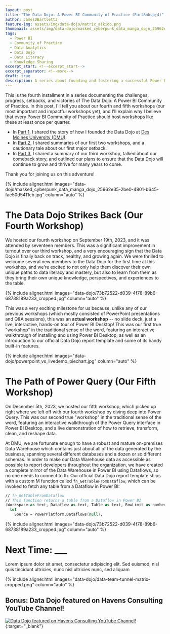 ```yaml
---
layout: post
title: "The Data Dojo: A Power BI Community of Practice (Part&nbsp;4)"
author: JamesDBartlett3
feature-img: assets/img/data-dojo/matrix_aikido.png
thumbnail: assets/img/data-dojo/masked_cyberpunk_data_manga_dojo_25962e35-2be0-4801-b645-fae50d5411cb_cropped.jpg
tags:
  - Power BI
  - Community of Practice
  - Data Analytics
  - Data Dojo
  - Data Literacy
  - Knowledge Sharing
excerpt_start: <!--excerpt_start-->
excerpt_separator: <!--more-->
draft: true
description: A series about founding and fostering a successful Power BI Community of Practice
---
```


<!-- intro -->
<!--excerpt_start-->
This is the fourth installment in a series documenting the challenges, progress, setbacks, and victories of The Data Dojo: A Power BI Community of Practice. In this post, I'll tell you about our fourth and fifth workshops (our most important and impactful workshops yet), and I'll explain why I believe that every Power BI Community of Practice should host workshops like these at least once per quarter.
<!--more-->
- In [Part 1](../../../2023/04/02/DataDojo-PowerBI-CommunityOfPractice-01.html), I shared the story of how I founded the Data Dojo at [Des Moines University (DMU)](https://dmu.edu). 
- In [Part 2](../../../2023/05/28/DataDojo-PowerBI-CommunityOfPractice-02.html), I shared summaries of our first two workshops, and a cautionary tale about our first major setback. 
- In [Part 3](../../../2023/10/07/DataDojo-PowerBI-CommunityOfPractice-03.html), I shared a summary of our third workshop, talked about our comeback story, and outlined our plans to ensure that the Data Dojo will continue to grow and thrive for many years to come. 

Thank you for joining us on this adventure!

{% include aligner.html images="data-dojo/masked_cyberpunk_data_manga_dojo_25962e35-2be0-4801-b645-fae50d5411cb.jpg" column="auto" %}

# The Data Dojo Strikes Back (Our Fourth Workshop)

We hosted our fourth workshop on September 19th, 2023, and it was attended by seventeen members. This was a significant improvement in turnout over our third workshop, and a very encouraging sign that the Data Dojo is finally back on track, healthy, and growing again. We were thrilled to welcome several new members to the Data Dojo for the first time at this workshop, and we're excited to not only help them discover their own unique paths to data literacy and mastery, but also to learn from them as they bring their own unique knowledge, perspectives, and experiences to the table.

{% include aligner.html images="data-dojo/73b72522-d039-4f78-89b6-68738189a233_cropped.jpg" column="auto" %}

This was a very exciting milestone for us because, unlike any of our previous workshops (which mostly consisted of PowerPoint presentations and Q&A sessions), this was an **actual workshop** -- no slide deck, just a live, interactive, hands-on tour of Power BI Desktop! This was our first true "workshop" in the traditional sense of the word, featuring an interactive walkthrough of installing and using Power BI Desktop, as well as an introduction to our official Data Dojo report template and some of its handy built-in features.
<!-- add details here -->

{% include aligner.html images="data-dojo/powerpoint_vs_livedemo_piechart.jpg" column="auto" %}

# The Path of Power Query (Our Fifth Workshop)

On December 5th, 2023, we hosted our fifth workshop, which picked up right where we left off with our fourth workshop by diving deep into Power Query. This was our second true "workshop" in the traditional sense of the word, featuring an interactive walkthrough of the Power Query interface in Power BI Desktop, and a live demonstration of how to retrieve, transform, clean, and reshape data. 

At DMU, we are fortunate enough to have a robust and mature on-premises Data Warehouse which contains just about all of the data generated by the business, spanning several different databases and a dozen or so different schemas. In order to make our Data Warehouse data as accessible as possible to report developers throughout the organization, we have created a complete mirror of the Data Warehouse in Power BI using Dataflows, so no one needs to connect to th. Our official Data Dojo report template ships with a custom M function called `fn_GetTableFromDataflow`, which can be invoked to fetch any table from a Dataflow in Power BI:

```fsharp
// fn_GetTableFromDataflow
// This function returns a table from a Dataflow in Power BI
(Workspace as text, Dataflow as text, Table as text, RowLimit as number) as table =>
  let
    Source = PowerPlatform.Dataflows(null),


```

{% include aligner.html images="data-dojo/73b72522-d039-4f78-89b6-68738189a233_cropped.jpg" column="auto" %}

# Next Time: ___

Lorem ipsum dolor sit amet, consectetur adipiscing elit. Sed euismod, nisl quis tincidunt ultricies, nunc nisl ultricies nunc, sed aliquam

{% include aligner.html images="data-dojo/data-team-tunnel-matrix-cropped.png" column="auto" %}

## Bonus: Data Dojo featured on Havens Consulting YouTube Channel!
[![Data Dojo featured on Havens Consulting YouTube Channel!](../../../assets/img/data-dojo/data-dojo-havens-consulting-youtube.png)](https://www.youtube.com/watch?v=OlvXbg6VjFE&list=PLzN99cpDw6oBsWZ-5CPVwGZqAQ1otRh1q&t=326s){:target="_blank"}